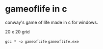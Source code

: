 # gameoflife in c
 
conway's game of life made in c for windows.

20 x 20 grid

`gcc * -o gameoflife`
`gameoflife.exe`
